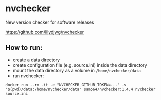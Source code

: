 # nvchecker

New version checker for software releases

https://github.com/lilydjwg/nvchecker

## How to run:

* create a data directory
* create configuration file (e.g. source.ini) inside the data directory
* mount the data directory as a volume in `/home/nvchecker/data`
* run nvchecker:

```
docker run --rm -it -e "NVCHECKER_GITHUB_TOKEN=..." -v "$(pwd)/data:/home/nvchecker/data" samo64/nvchecker:1.4.4 nvchecker source.ini
```
